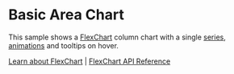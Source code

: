 Basic Area Chart
======================

This sample shows a [FlexChart](https://www.grapecity.com/wijmo/api/classes/wijmo_chart.flexchart.html) column chart with a single [series](https://www.grapecity.com/wijmo/api/classes/wijmo_chart.flexchart.html#series), [animations](https://www.grapecity.com/wijmo/api/modules/wijmo_chart_animation.html) and tooltips on hover.

[Learn about FlexChart](https://www.grapecity.com/wijmo-flexchart) | [FlexChart API Reference](https://www.grapecity.com/wijmo/api/classes/wijmo_chart.flexchart.html)